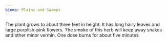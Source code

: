 ```yaml
---
biome: Plains and Swamps
---
```

The plant grows to about three feet in height. It has long hairy leaves and large purplish-pink flowers. The smoke of this herb will keep away snakes and other minor vermin. One dose burns for about five minutes. 

